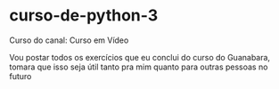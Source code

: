 # curso-de-python-3
Curso do canal: Curso em Vídeo

Vou postar todos os exercícios que eu conclui do curso do Guanabara, tomara que isso seja útil tanto pra mim quanto para outras pessoas no futuro
